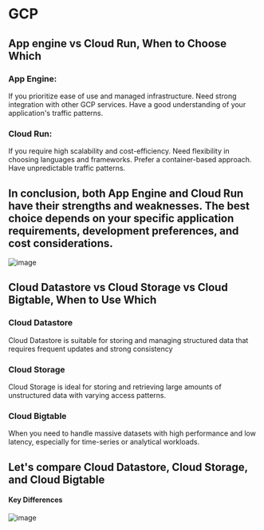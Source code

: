 # GCP
## App engine vs Cloud Run, When to Choose Which
### App Engine:
If you prioritize ease of use and managed infrastructure.
Need strong integration with other GCP services.
Have a good understanding of your application's traffic patterns.
### Cloud Run:
If you require high scalability and cost-efficiency.
Need flexibility in choosing languages and frameworks.
Prefer a container-based approach.
Have unpredictable traffic patterns.
## In conclusion, both App Engine and Cloud Run have their strengths and weaknesses. The best choice depends on your specific application requirements, development preferences, and cost considerations.
![image](https://github.com/user-attachments/assets/e0675ae6-68c9-4cb0-af98-c0b2253d8859)

## Cloud Datastore vs Cloud Storage vs Cloud Bigtable, When to Use Which
### Cloud Datastore 
Cloud Datastore is suitable for storing and managing structured data that requires frequent updates and strong consistency
### Cloud Storage
Cloud Storage is ideal for storing and retrieving large amounts of unstructured data with varying access patterns.
### Cloud Bigtable
When you need to handle massive datasets with high performance and low latency, especially for time-series or analytical workloads.
## Let's compare Cloud Datastore, Cloud Storage, and Cloud Bigtable
#### Key Differences
![image](https://github.com/user-attachments/assets/3c8d5e64-a40d-428f-a7d4-7b8fdcce1caf)




